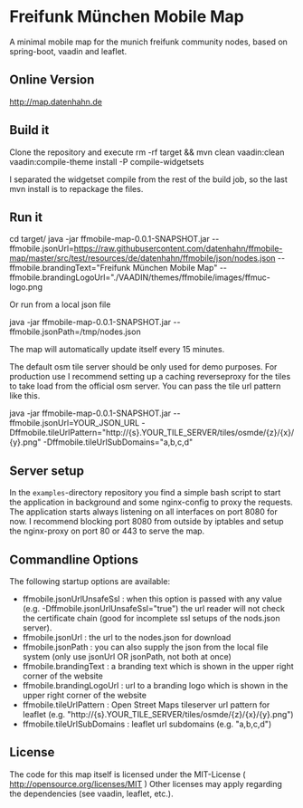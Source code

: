 # Freifunk München Mobile Map

A minimal mobile map for the munich freifunk community nodes, based on spring-boot, vaadin and leaflet.

## Online Version

http://map.datenhahn.de

## Build it

Clone the repository and execute
  rm -rf target && mvn clean vaadin:clean vaadin:compile-theme install -P compile-widgetsets
  
I separated the widgetset compile from the rest of the build job, so the last mvn install is to repackage the files.
  
## Run it

  cd target/
  java -jar ffmobile-map-0.0.1-SNAPSHOT.jar --ffmobile.jsonUrl=https://raw.githubusercontent.com/datenhahn/ffmobile-map/master/src/test/resources/de/datenhahn/ffmobile/json/nodes.json --ffmobile.brandingText="Freifunk München Mobile Map" --ffmobile.brandingLogoUrl="./VAADIN/themes/ffmobile/images/ffmuc-logo.png
  
Or run from a local json file

  java -jar ffmobile-map-0.0.1-SNAPSHOT.jar --ffmobile.jsonPath=/tmp/nodes.json
  
The map will automatically update itself every 15 minutes.

The default osm tile server should be only used for demo purposes. For production use I recommend setting up a
caching reverseproxy for the tiles to take load from the official osm server. You can pass the tile url pattern
like this.

  java -jar ffmobile-map-0.0.1-SNAPSHOT.jar --ffmobile.jsonUrl=YOUR_JSON_URL -Dffmobile.tileUrlPattern="http://{s}.YOUR_TILE_SERVER/tiles/osmde/{z}/{x}/{y}.png" -Dffmobile.tileUrlSubDomains="a,b,c,d"


## Server setup

In the `examples`-directory repository you find a simple bash script to start the application in background and some
nginx-config to proxy the requests. The application starts always listening on all interfaces on port 8080 for now.
I recommend blocking port 8080 from outside by iptables and setup the nginx-proxy on port 80 or 443 to serve the map.

## Commandline Options

The following startup options are available:

* ffmobile.jsonUrlUnsafeSsl : when this option is passed with any value (e.g. -Dffmobile.jsonUrlUnsafeSsl="true") the url reader will not check the certificate chain (good for incomplete ssl setups of the nods.json server). 
* ffmobile.jsonUrl : the url to the nodes.json for download
* ffmobile.jsonPath : you can also supply the json from the local file system (only use jsonUrl OR jsonPath, not both at once)
* ffmobile.brandingText : a branding text which is shown in the upper right corner of the website
* ffmobile.brandingLogoUrl : url to a branding logo which is shown in the upper right corner of the website
* ffmobile.tileUrlPattern : Open Street Maps tileserver url pattern for leaflet (e.g. "http://{s}.YOUR_TILE_SERVER/tiles/osmde/{z}/{x}/{y}.png")
* ffmobile.tileUrlSubDomains : leaflet url subdomains (e.g. "a,b,c,d")

## License

The code for this map itself is licensed under the MIT-License ( http://opensource.org/licenses/MIT )
Other licenses may apply regarding the dependencies (see vaadin, leaflet, etc.).